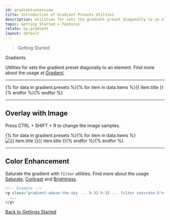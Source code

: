 ```yaml
---
id: gradientsoverview
title: Introduction of Gradient Presets Utilties
description: Utilities for sets the gradient preset diagonally to an element.
topic: Getting Started > Features
relate: bg-gradient
layout: default
---
```


> Getting Started

<y class="-mt-4 pt-4 (xs)text-3xl (lg)text-5xl font-semibold gap-tight">
  Gradients
</y>

Utilities for sets the gradient preset diagonally to an element. Find more about the usage at [Gradient](/gradient/).

---

<y class="(group) flex flex-gap-8 flex-wrap justify-between items-stretch rounded-lg cursor-pointer">{% for data in gradient.presets %}{% for item in data.items %}<y class="flex flex-col justify-center items-center"><y class="w-24 h-24 {{ item.class }} rounded-full shadow-dreamy-sm border-8 border-gray-100 (group-hover)border-gray-800 transition duration-100 ease-in-out"></y><y class="pt-3 text-sm text-gray-600 font-mono gap-tight">{{ item.title }}</y></y>{% endfor %}{% endfor %}</y>

---

## Overlay with Image

<y class="mt-4 mb-5 p-3 border-l-8 border-gray-600 text-sm text-gray-600 bg-gray-200 (dark)bg-gray-800">
  <y class="flex items-center">
    Press
    <y class="mx-1 px-1 py-0 border border-gray-400 rounded">
      CTRL
    </y>
    <y>+</y>
    <y class="mx-1 px-1 py-0 border border-gray-400 rounded">
      SHIFT
    </y>
    <y>+</y>
    <y class="mx-1 px-1 py-0 border border-gray-400 rounded">
      R
    </y>
		to change the image samples.
  </y>
</y>

<y class="(group) flex flex-gap-4 flex-wrap justify-between items-stretch">{% for data in gradient.presets %}{% for item in data.items %}<y class="relative (group) w-56 bg-gray-100 rounded-lg shadow-dreamy-sm transition duration-100 ease-in-out transform (xs)(group-hover)scale-100 (sm)(group-hover)scale-110 (md)(group-hover)scale-110 (lg)(group-hover)scale-110 cursor-pointer select-none"><y class="z-10 absolute top-0 left-0"><y class="{{ item.class }} filter-saturate-5 w-56 h-56 opacity-75 (group-hover)opacity-0 transition duration-100 ease-in-out rounded-md"></y></y><img class="w-56 h-56 object-cover object-center overflow-hidden rounded-md" src="https://picsum.photos/500?random=1" alt="{{ item.title }}"><y class="absolute top-2 left-2 h-10 w-10 {{ item.class }} rounded-full shadow-dreamy-md"></y><y class="z-20 absolute bottom-2 left-2 flex justify-center items-center px-4 h-8 font-default (xs)text-sm (sm)text-sm (md)text-sm (lg)text-sm font-mono text-center text-gray-100 (group-hover)text-charcoal-100 bg-charcoal-600 (group-hover)bg-gray-100 rounded-full shadow-dreamy-sm">{{ item.title }}</y></y>{% endfor %}{% endfor %}</y>

---

## Color Enhancement

Saturate the gradient with `filter` utilities. Find more about the usage [Saturate](/filter-saturate/), [Contrast](/filter-contrast) and [Brightness](/filter-brightness).

```html
<!-- Example -->
<y class="gradient-above-the-sky ... h-32 h-32 ... filter saturate-5">
  ...
</y>
```

<y class="mt-16 mx-auto max-w-sm">
  <a
    class="px-10 py-3 appearance-none (focus)outline-none text-md text-gray-800 (hover)text-gray-100 bg-gray-200 (hover)bg-gray-800 border-4 border-gray-300 (hover)border-gray-800 (focus)border-gray-800 rounded-lg transition duration-300 ease-in-out"
    href="/getting-started/"
    target="_self"
    rel="noopener"
  >
    Back to
    <span class="font-semibold">
      Gettings Started
    </span>
  </a>
</y>